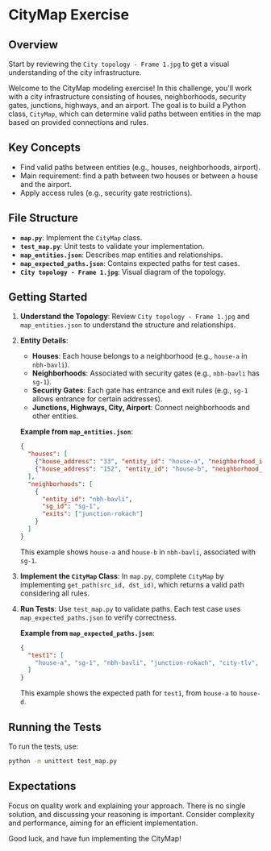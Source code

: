 # CityMap Exercise

## Overview

Start by reviewing the `City topology - Frame 1.jpg` to get a visual understanding of the city infrastructure.

Welcome to the CityMap modeling exercise! In this challenge, you'll work with a city infrastructure consisting of houses, neighborhoods, security gates, junctions, highways, and an airport. The goal is to build a Python class, `CityMap`, which can determine valid paths between entities in the map based on provided connections and rules.

## Key Concepts

- Find valid paths between entities (e.g., houses, neighborhoods, airport).
- Main requirement: find a path between two houses or between a house and the airport.
- Apply access rules (e.g., security gate restrictions).

## File Structure

- **`map.py`**: Implement the `CityMap` class.
- **`test_map.py`**: Unit tests to validate your implementation.
- **`map_entities.json`**: Describes map entities and relationships.
- **`map_expected_paths.json`**: Contains expected paths for test cases.
- **`City topology - Frame 1.jpg`**: Visual diagram of the topology.

## Getting Started

1. **Understand the Topology**: Review `City topology - Frame 1.jpg` and `map_entities.json` to understand the structure and relationships.

2. **Entity Details**:
   - **Houses**: Each house belongs to a neighborhood (e.g., `house-a` in `nbh-bavli`).
   - **Neighborhoods**: Associated with security gates (e.g., `nbh-bavli` has `sg-1`).
   - **Security Gates**: Each gate has entrance and exit rules (e.g., `sg-1` allows entrance for certain addresses).
   - **Junctions, Highways, City, Airport**: Connect neighborhoods and other entities.

   **Example from `map_entities.json`**:
   ```json
   {
     "houses": [
       {"house_address": "33", "entity_id": "house-a", "neighborhood_id": "nbh-bavli"},
       {"house_address": "152", "entity_id": "house-b", "neighborhood_id": "nbh-bavli"}
     ],
     "neighborhoods": [
       {
         "entity_id": "nbh-bavli",
         "sg_id": "sg-1",
         "exits": ["junction-rokach"]
       }
     ]
   }
   ```
   This example shows `house-a` and `house-b` in `nbh-bavli`, associated with `sg-1`.

3. **Implement the `CityMap` Class**: In `map.py`, complete `CityMap` by implementing `get_path(src_id, dst_id)`, which returns a valid path considering all rules.

4. **Run Tests**: Use `test_map.py` to validate paths. Each test case uses `map_expected_paths.json` to verify correctness.

   **Example from `map_expected_paths.json`**:
   ```json
   {
     "test1": [
       "house-a", "sg-1", "nbh-bavli", "junction-rokach", "city-tlv", "nbh-ramataviv", "sg-2", "house-d"
     ]
   }
   ```
   This example shows the expected path for `test1`, from `house-a` to `house-d`.

## Running the Tests

To run the tests, use:

```bash
python -m unittest test_map.py
```

## Expectations

Focus on quality work and explaining your approach. There is no single solution, and discussing your reasoning is important. Consider complexity and performance, aiming for an efficient implementation.

Good luck, and have fun implementing the CityMap!